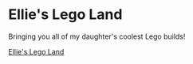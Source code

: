 # Ellie's Lego Land

Bringing you all of my daughter's coolest Lego builds!

[Ellie's Lego Land](https://ellies-lego-land.vercel.app/)
